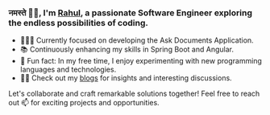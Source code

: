 ### नमस्ते 🙏🏻, I'm [Rahul](https://github.com/rahuldabgotra), a passionate Software Engineer exploring the endless possibilities of coding.

- 👨🏻‍💻 Currently focused on developing the Ask Documents Application.
- 📚 Continuously enhancing my skills in Spring Boot and Angular.
- 🏀 Fun fact: In my free time, I enjoy experimenting with new programming languages and technologies.
- ✍🏻 Check out my [blogs](https://rahuldabgotra.github.io/blogs/) for insights and interesting discussions.

Let's collaborate and craft remarkable solutions together! Feel free to reach out 📫 for exciting projects and opportunities.

<!--
**rahuldabgotra/rahuldabgotra** is a ✨ _special_ ✨ repository because its `README.md` (this file) appears on your GitHub profile.
-->
